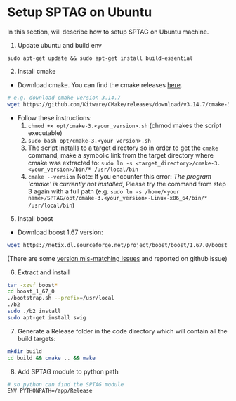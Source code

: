 # Setup SPTAG on Ubuntu

In this section, will describe how to setup SPTAG on Ubuntu machine.

1. Update ubuntu and build env
```
sudo apt-get update && sudo apt-get install build-essential
```
2. Install cmake 

- Download cmake. You can find the cmake releases [here](https://github.com/Kitware/CMake/releases).
```bash 
# e.g. download cmake version 3.14.7
wget https://github.com/Kitware/CMake/releases/download/v3.14.7/cmake-3.14.7-Linux-x86_64.sh -P opt/
```
- Follow these instructions:
    1. `chmod +x opt/cmake-3.<your_version>.sh` (chmod makes the script executable)
    2. `sudo bash opt/cmake-3.<your_version>.sh` 
    3. The script installs to a target directory so in order to get the `cmake` command, make a symbolic link from the target directory where cmake was extracted to: `sudo ln -s <target_directory>/cmake-3.<your_version>/bin/* /usr/local/bin`
    4. `cmake --version` Note: If you encounter this error: *The program 'cmake' is currently not installed*, Please try the command from step 3 again with a full path (e.g. `sudo ln -s /home/<your name>/SPTAG/opt/cmake-3.<your_version>-Linux-x86_64/bin/* /usr/local/bin`)

5. Install boost
- Download boost 1.67 version:
```bash
wget https://netix.dl.sourceforge.net/project/boost/boost/1.67.0/boost_1_67_0.tar.gz
```
(There are some [version mis-matching issues](https://github.com/microsoft/SPTAG/issues/26) and reported on github issue)

6. Extract and install
```bash
tar -xzvf boost*
cd boost_1_67_0
./bootstrap.sh --prefix=/usr/local
./b2
sudo ./b2 install
sudo apt-get install swig
```

7. Generate a Release folder in the code directory which will contain all the build targets:
```bash
mkdir build
cd build && cmake .. && make
```

8. Add SPTAG module to python path
```bash
# so python can find the SPTAG module
ENV PYTHONPATH=/app/Release
```
